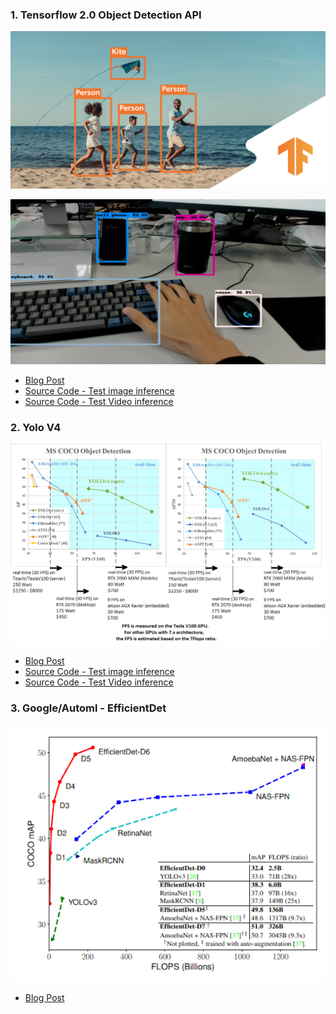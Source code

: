### 1. Tensorflow 2.0 Object Detection API
<p align="center"><img src="../../doc_imgs/tensorflow2objectdetection.png"></p>

![](../../doc_imgs/object_detection_sc.png)

- [Blog Post](https://www.notion.so/pervin0527/Tensorflow-2-Object-Detection-API-a354ee337107497dae8bcbde7341e2a8)
- [Source Code - Test image inference](https://github.com/pervin0527/pervinco/blob/master/source/3.object_detection/tensorflow_object_detection/tf2_object_detection_image_inference.py)
- [Source Code - Test Video inference](https://github.com/pervin0527/pervinco/blob/master/source/3.object_detection/tensorflow_object_detection/tf2_object_detection_video_inference.py)

### 2. Yolo V4

<p align="center"><img src="../../doc_imgs/yolov4.png"></p>

-  [Blog Post](https://www.notion.so/pervin0527/YOLO-v4-d7d9a312e4b14005be22f393539b85cd)
- [Source Code - Test image inference](https://github.com/pervin0527/pervinco/blob/master/source/3.object_detection/yolov4/yolov4_image_inference.py)
- [Source Code - Test Video inference](https://github.com/pervin0527/pervinco/blob/master/source/3.object_detection/yolov4/yolov4_video_inference.py)

### 3. Google/Automl - EfficientDet

<p align="center"><img src="../../doc_imgs/efficientdet.png"></p>

- [Blog Post](https://www.notion.so/pervin0527/EfficientDet-Google-AutoML-efc3927f229448759973322756c3bd23)